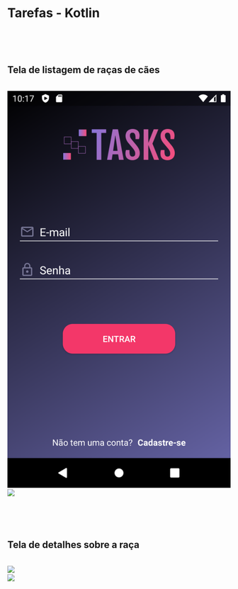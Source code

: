 <h1>Tarefas - Kotlin</h1>

<br><br><br>
<h2>Tela de listagem de raças de cães</h2>
<br>
<img src="prints/01 Tela Login.png">
<br>
<img src="prints/04.jpeg">

<br><br><br>
<h2>Tela de detalhes sobre a raça</h2>
<br>
<img src="prints/02.jpeg">
<br>
<img src="prints/03.jpeg">
